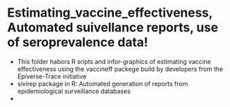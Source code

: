 # Estimating_vaccine_effectiveness, Automated suivellance reports, use of seroprevalence data!
- This folder habors  R sripts and infor-graphics of estimating vaccine effectiveness using the vaccineff packege build by developers from the  Epiverse-Trace initiative
- sivirep  package in R: Automated generation of reports from epidemiological surveillance databases
- 

